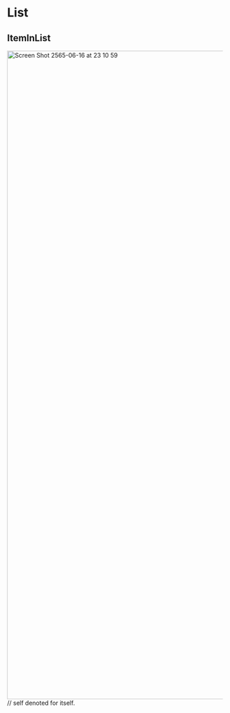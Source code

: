 # List

## ItemInList
<img width="1512" alt="Screen Shot 2565-06-16 at 23 10 59" src="https://user-images.githubusercontent.com/57714919/174116715-02cfaefd-5677-45f3-9eed-a4dd4c8df5bc.png">
// self denoted for itself.
